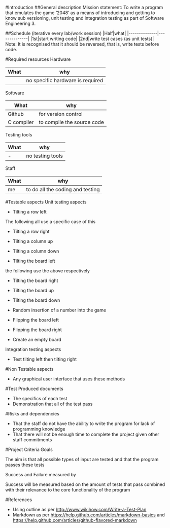 
#Introduction
##General description
Mission statement: To write a program that emulates the game ‘2048’ as a means of introducing and getting to know sub versioning, unit testing and integration testing as part of Software Engineering 3.

##Schedule (iterative every lab/work session)
|Half|what|
|--------------|--------------|
|1st|start writing code|
|2nd|write test cases (as unit tests)|
Note: It is recognised that it should be reversed, that is, write tests before code.

#Required resources
Hardware

|What		|why|
|--------------|--------------|
|		|no specific hardware is required|

Software

|What		|why|
|--------------|--------------|
|Github 		|for version control|
|C compiler	|to compile the source code|

Testing tools

|What		|why|
|--------------|--------------|
|-		|no testing tools|

Staff

|What		|why|
|--------------|--------------|
|me		|to do all the coding and testing|

#Testable aspects
Unit testing aspects
* Tilting a row left

 The following all use a specific case of this
 * Tilting a row right
 * Tilting a column up
 * Tilting a column down

* Tilting the board left

the following use the above respectively
 * Tilting the board right
 * Tilting the board up
 * Tilting the board down

* Random insertion of a number into the game
* Flipping the board left
 * Flipping the board right
* Create an empty board

Integration testing aspects
* Test tilting left then tilting right

#Non Testable aspects
* Any graphical user interface that uses these methods

#Test Produced documents
* The specifics of each test
* Demonstration that all of the test pass

#Risks and dependencies
* That the staff do not have the ability to write the program for lack of programming knowledge
* That there will not be enough time to complete the project given other staff commitments

#Project Criteria
Goals

The aim is that all possible types of input are tested and that the program passes these tests

Success and Failure measured by

Success will be measured based on the amount of tests that pass combined with their relevance to the core functionality of the program
	
#References
* Using outline as per http://www.wikihow.com/Write-a-Test-Plan
* Markdown as per https://help.github.com/articles/markdown-basics and https://help.github.com/articles/github-flavored-markdown
